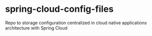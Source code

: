# spring-cloud-config-files
Repo to storage configuration centralized in cloud native applications architecture with Spring Cloud
